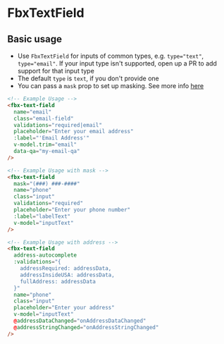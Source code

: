 # FbxTextField

## Basic usage

- Use `FbxTextField` for inputs of common types, e.g. `type="text"`, `type="email"`. If your input type isn't supported, open up a PR to add support for that input type
- The default `type` is `text`, if you don't provide one
- You can pass a `mask` prop to set up masking. See more info [here](https://www.npmjs.com/package/v-mask) 

```html
<!-- Example Usage -->
<fbx-text-field
  name="email"
  class="email-field"
  validations="required|email"
  placeholder="Enter your email address"
  :label="'Email Address'"
  v-model.trim="email"
  data-qa="my-email-qa"
/>

<!-- Example Usage with mask -->
<fbx-text-field
  mask="(###) ###-####"
  name="phone"
  class="input"
  validations="required"
  placeholder="Enter your phone number"
  :label="labelText"
  v-model="inputText"
/>

<!-- Example Usage with address -->
<fbx-text-field
  address-autocomplete
  :validations="{
    addressRequired: addressData,
    addressInsideUSA: addressData,
    fullAddress: addressData
  }"
  name="phone"
  class="input"
  placeholder="Enter your address"
  v-model="inputText"
  @addressDataChanged="onAddressDataChanged"
  @addressStringChanged="onAddressStringChanged"
/>
```
